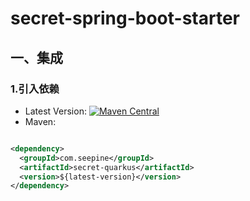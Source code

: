 # secret-spring-boot-starter

## 一、集成

### 1.引入依赖

- Latest
  Version: [![Maven Central](https://img.shields.io/maven-central/v/com.seepnie/secret-quarkus.svg)](https://search.maven.org/search?q=g:com.seepine%20a:secret-quarkus)
- Maven:

```xml

<dependency>
  <groupId>com.seepine</groupId>
  <artifactId>secret-quarkus</artifactId>
  <version>${latest-version}</version>
</dependency>
```
